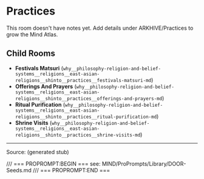 # Practices

This room doesn't have notes yet. Add details under ARKHIVE/Practices to grow the Mind Atlas.

## Child Rooms
- **Festivals Matsuri** (`why__philosophy-religion-and-belief-systems__religions__east-asian-religions__shinto__practices__festivals-matsuri-md`)
- **Offerings And Prayers** (`why__philosophy-religion-and-belief-systems__religions__east-asian-religions__shinto__practices__offerings-and-prayers-md`)
- **Ritual Purification** (`why__philosophy-religion-and-belief-systems__religions__east-asian-religions__shinto__practices__ritual-purification-md`)
- **Shrine Visits** (`why__philosophy-religion-and-belief-systems__religions__east-asian-religions__shinto__practices__shrine-visits-md`)

---
Source: (generated stub)

/// === PROPROMPT:BEGIN ===
see: MIND/ProPrompts/Library/DOOR-Seeds.md
/// === PROPROMPT:END ===
